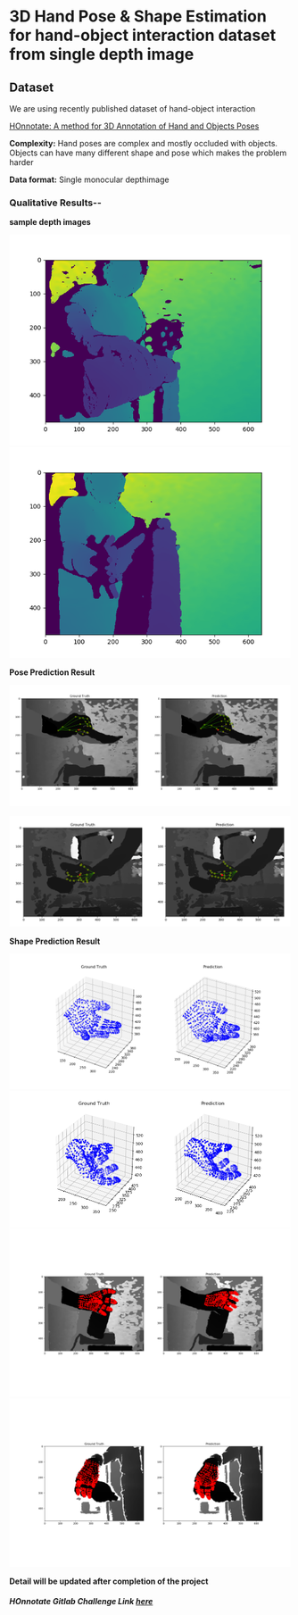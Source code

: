 # 3D Hand Pose & Shape Estimation for hand-object interaction dataset from single depth image

## Dataset

We are using recently published dataset of hand-object interaction

[HOnnotate: A method for 3D Annotation of Hand and Objects Poses](https://www.tugraz.at/institute/icg/research/team-lepetit/research-projects/hand-object-3d-pose-annotation/)

**Complexity:** Hand poses are complex and mostly occluded with objects. Objects can have many different shape and pose which makes the problem harder

**Data format:** Single monocular depthimage

### Qualitative Results--

**sample depth images**

![depth1](Results/depthorg1.png) ![depth2](Results/depthorg2.png)

**Pose Prediction Result**

![pose1](Results/git2.png) 

![pose2](Results/git1.png)

**Shape Prediction Result**

![shape1](Results/mesh3d1.png) 
![shape2](Results/mesh3d2.png)
![shape1](Results/mesh2d1.png) 
![shape2](Results/mesh2d.png)


******Detail will be updated after completion of the project******

##### HOnnotate Gitlab Challenge Link [here](https://competitions.codalab.org/competitions/22485#results)


